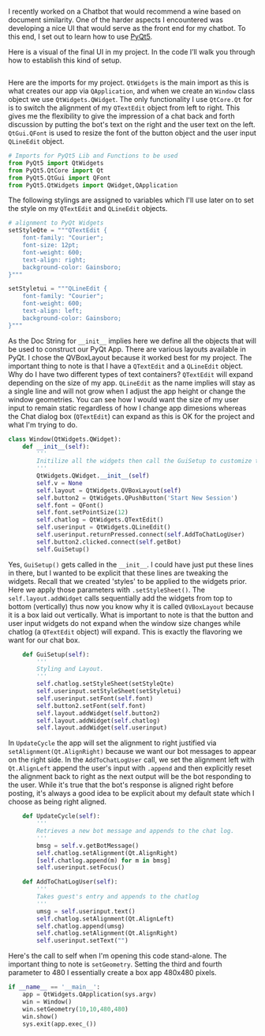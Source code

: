 
I recently worked on a Chatbot that would recommend a wine based on document similarity. One of the harder aspects I encountered was developing a nice UI that would serve as the front end for my chatbot. To this end, I set out to learn how to use [PyQt5](https://pypi.org/project/PyQt5/).

Here is a visual of the final UI in my project. In the code I’ll walk you through how to establish this kind of setup.

![]()![]()

Here are the imports for my project. `QtWidgets` is the main import as this is what creates our app via `QApplication`, and when we create an `Window` class object we use `QtWidgets.QWidget`. The only functionality I use `QtCore.Qt` for is to switch the alignment of my `QTextEdit` object from left to right. This gives me the flexibility to give the impression of a chat back and forth discussion by putting the bot's text on the right and the user text on the left. `QtGui.QFont` is used to resize the font of the button object and the user input `QLineEdit` object.


```python
# Imports for PyQt5 Lib and Functions to be used
from PyQt5 import QtWidgets
from PyQt5.QtCore import Qt
from PyQt5.QtGui import QFont
from PyQt5.QtWidgets import QWidget,QApplication
```

The following stylings are assigned to variables which I'll use later on to set the style on my `QTextEdit` and `QLineEdit` objects.


```python
# alignment to PyQt Widgets
setStyleQte = """QTextEdit {
    font-family: "Courier"; 
    font-size: 12pt; 
    font-weight: 600; 
    text-align: right;
    background-color: Gainsboro;
}"""

setStyletui = """QLineEdit {
    font-family: "Courier";
    font-weight: 600; 
    text-align: left;
    background-color: Gainsboro;
}"""
```

As the Doc String for `__init__` implies here we define all the objects that will be used to construct our PyQt App. There are various layouts available in PyQt. I chose the QVBoxLayout because it worked best for my project. The important thing to note is that I have a `QTextEdit` and a `QLineEdit` object. Why do I have two different types of text containers? `QTextEdit` will expand depending on the size of my app. `QLineEdit` as the name implies will stay as a single line and will not grow when I adjust the app height or change the window geometries. You can see how I would want the size of my user input to remain static regardless of how I change app dimesions whereas the Chat dialog box (`QTextEdit`) can expand as this is OK for the project and what I'm trying to do.


```python
class Window(QtWidgets.QWidget):
    def __init__(self):
        '''
        Initilize all the widgets then call the GuiSetup to customize them
        '''
        QtWidgets.QWidget.__init__(self)
        self.v = None
        self.layout = QtWidgets.QVBoxLayout(self)
        self.button2 = QtWidgets.QPushButton('Start New Session')
        self.font = QFont()
        self.font.setPointSize(12)
        self.chatlog = QtWidgets.QTextEdit()
        self.userinput = QtWidgets.QLineEdit()
        self.userinput.returnPressed.connect(self.AddToChatLogUser)
        self.button2.clicked.connect(self.getBot)
        self.GuiSetup()
```

Yes, `GuiSetup()` gets called in the `__init__`. I could have just put these lines in there, but I wanted to be explicit that these lines are tweaking the widgets. Recall that we created 'styles' to be applied to the widgets prior. Here we apply those parameters with `.setStyleSheet()`. The `self.layout.addWidget` calls sequentially add the widgets from top to bottom (vertically) thus now you know why it is called `QVBoxLayout` because it is a box laid out vertically. What is important to note is that the button and user input widgets do not expand when the window size changes while chatlog (a `QTextEdit` object) will expand. This is exactly the flavoring we want for our chat box.


```python
    def GuiSetup(self):
        '''
        Styling and Layout.
        '''
        self.chatlog.setStyleSheet(setStyleQte)
        self.userinput.setStyleSheet(setStyletui)
        self.userinput.setFont(self.font)
        self.button2.setFont(self.font)
        self.layout.addWidget(self.button2)
        self.layout.addWidget(self.chatlog)
        self.layout.addWidget(self.userinput)
```

In `UpdateCycle` the app will set the alignment to right justified via `setAlignment(Qt.AlignRight)` because we want our bot messages to appear on the right side. In the `AddToChatLogUser` call, we set the alignment left with `Qt.AlignLeft` append the user's input with `.append` and then explicitly reset the alignment back to right as the next output will be the bot responding to the user. While it's true that the bot's response is aligned right before posting, it's always a good idea to be explicit about my default state which I choose as being right aligned.


```python
    def UpdateCycle(self):
        '''
        Retrieves a new bot message and appends to the chat log.
        '''
        bmsg = self.v.getBotMessage()
        self.chatlog.setAlignment(Qt.AlignRight)
        [self.chatlog.append(m) for m in bmsg]
        self.userinput.setFocus()
```


```python
    def AddToChatLogUser(self):
        '''
        Takes guest's entry and appends to the chatlog
        '''
        umsg = self.userinput.text()
        self.chatlog.setAlignment(Qt.AlignLeft)
        self.chatlog.append(umsg)
        self.chatlog.setAlignment(Qt.AlignRight)
        self.userinput.setText("")
```

Here's the call to self when I'm opening this code stand-alone. The important thing to note is `setGeometry`. Setting the third and fourth parameter to 480 I essentially create a box app 480x480 pixels.


```python
if __name__ == '__main__':
    app = QtWidgets.QApplication(sys.argv)
    win = Window()
    win.setGeometry(10,10,480,480)
    win.show()
    sys.exit(app.exec_())
```
